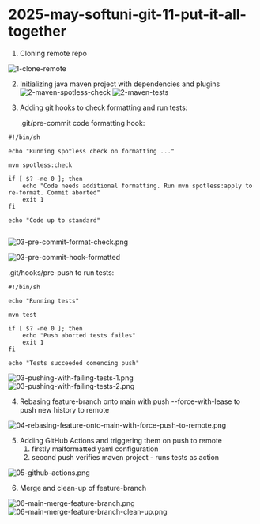 # 2025-may-softuni-git-11-put-it-all-together

1. Cloning remote repo

![1-clone-remote](./readme-files/1-clone-remote.png)

2. Initializing java maven project with dependencies and plugins
![2-maven-spotless-check](./readme-files/2-maven-spotless-check.png)
![2-maven-tests](./readme-files/2-maven-tests.png)

3. Adding git hooks to check formatting and run tests:

	 .git/pre-commit code formatting hook:

```
#!/bin/sh

echo "Running spotless check on formatting ..."

mvn spotless:check

if [ $? -ne 0 ]; then 
	echo "Code needs additional formatting. Run mvn spotless:apply to re-format. Commit aborted"
	exit 1
fi

echo "Code up to standard"
	
```

![03-pre-commit-format-check.png](./readme-files/03-pre-commit-format-check.png)

![03-pre-commit-hook-formatted](./readme-files/03-pre-commit-hook-formatted.png)

.git/hooks/pre-push to run tests: 

```
#!/bin/sh

echo "Running tests"

mvn test

if [ $? -ne 0 ]; then
	echo "Push aborted tests failes"
	exit 1
fi

echo "Tests succeeded comencing push"
```

![03-pushing-with-failing-tests-1.png](./readme-files/03-pushing-with-failing-tests-1.png)
![03-pushing-with-failing-tests-2.png](./readme-files/03-pushing-with-failing-tests-2.png)

4. Rebasing feature-branch onto main with push --force-with-lease to push new history to remote

![04-rebasing-feature-onto-main-with-force-push-to-remote.png](./readme-files/04-rebasing-feature-onto-main-with-force-push-to-remote.png)

5. Adding GitHub Actions and triggering them on push to remote
   1. firstly malformatted yaml configuration
   2. second push verifies maven project - runs tests as action
   
![05-github-actions.png](./readme-files/05-github-actions.png)

6. Merge and clean-up of feature-branch

![06-main-merge-feature-branch.png](./readme-files/06-main-merge-feature-branch.png)
![06-main-merge-feature-branch-clean-up.png](./readme-files/06-main-merge-feature-branch-clean-up.png)